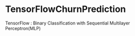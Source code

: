# TensorFlowChurnPrediction
TensorFlow : Binary Classification with Sequential Multilayer Perceptron(MLP)  
